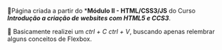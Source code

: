 :pushpin:Página criada a partir do ***Módulo II - HTML/CSS3/JS** do Curso ***Introdução a criação de websites com HTML5 e CCS3***.

:page_with_curl: Basicamente realizei um *ctrl + C*  *ctrl + V*, buscando apenas relembrar alguns conceitos de Flexbox.